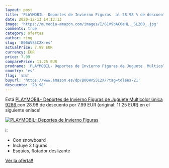 ```yaml
---
layout: post
title: 'PLAYMOBIL- Deportes de Invierno Figuras  al 28.98 % de descuento'
date: 2020-12-13 14:13:13
image: 'https://m.media-amazon.com/images/I/61V9bAC0eHL._SL200_.jpg'
comments: true
category: ofertas
author: ring
slug: 'B06WVS5C2X-es'
actualPrice: 7.99 EUR
currency: EUR
price: 7.99
comparePrice: 11.25 EUR
prodname: 'PLAYMOBIL- Deportes de Invierno Figuras de Juguete  Multicolor  única  9286 '
country: 'es'
flag: '🇪🇸'
buyurl: 'https://www.amazon.es/dp/B06WVS5C2X/?tag=tolees-21'
descuento: '28.98'
---
```


Está [PLAYMOBIL- Deportes de Invierno Figuras de Juguete  Multicolor  única  9286 ](https://www.amazon.es/dp/B06WVS5C2X/?tag=tolees-21) con 28.98 de descuento por 7.99 EUR (original: 11.25 EUR) en el siguiente enlace!

[![PLAYMOBIL- Deportes de Invierno Figuras ](https://m.media-amazon.com/images/I/61V9bAC0eHL._SL200_.jpg)](https://www.amazon.es/dp/B06WVS5C2X/?tag=tolees-21)

ℹ️:

- Con snowboard
- Incluye 3 figuras
- Esquíes, flotador deslizante

[Ver la oferta!!](https://www.amazon.es/dp/B06WVS5C2X/?tag=tolees-21)
